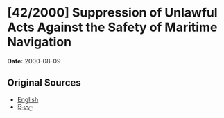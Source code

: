 # [42/2000] Suppression of Unlawful Acts Against the Safety of Maritime Navigation

**Date:** 2000-08-09

## Original Sources

- [English](https://documents.gov.lk/view/acts/2000/8/42-2000_E.pdf)
- [සිංහල](https://documents.gov.lk/view/acts/2000/8/42-2000_S.pdf)
